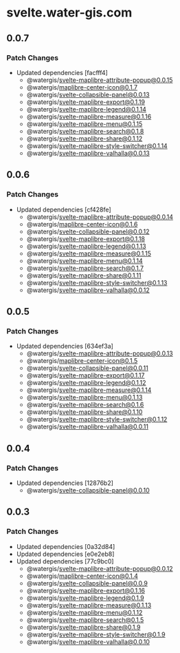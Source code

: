 # svelte.water-gis.com

## 0.0.7

### Patch Changes

- Updated dependencies [facfff4]
  - @watergis/svelte-maplibre-attribute-popup@0.0.15
  - @watergis/maplibre-center-icon@0.1.7
  - @watergis/svelte-collapsible-panel@0.0.13
  - @watergis/svelte-maplibre-export@0.1.19
  - @watergis/svelte-maplibre-legend@0.1.14
  - @watergis/svelte-maplibre-measure@0.1.16
  - @watergis/svelte-maplibre-menu@0.1.15
  - @watergis/svelte-maplibre-search@0.1.8
  - @watergis/svelte-maplibre-share@0.1.12
  - @watergis/svelte-maplibre-style-switcher@0.1.14
  - @watergis/svelte-maplibre-valhalla@0.0.13

## 0.0.6

### Patch Changes

- Updated dependencies [cf428fe]
  - @watergis/svelte-maplibre-attribute-popup@0.0.14
  - @watergis/maplibre-center-icon@0.1.6
  - @watergis/svelte-collapsible-panel@0.0.12
  - @watergis/svelte-maplibre-export@0.1.18
  - @watergis/svelte-maplibre-legend@0.1.13
  - @watergis/svelte-maplibre-measure@0.1.15
  - @watergis/svelte-maplibre-menu@0.1.14
  - @watergis/svelte-maplibre-search@0.1.7
  - @watergis/svelte-maplibre-share@0.1.11
  - @watergis/svelte-maplibre-style-switcher@0.1.13
  - @watergis/svelte-maplibre-valhalla@0.0.12

## 0.0.5

### Patch Changes

- Updated dependencies [634ef3a]
  - @watergis/svelte-maplibre-attribute-popup@0.0.13
  - @watergis/maplibre-center-icon@0.1.5
  - @watergis/svelte-collapsible-panel@0.0.11
  - @watergis/svelte-maplibre-export@0.1.17
  - @watergis/svelte-maplibre-legend@0.1.12
  - @watergis/svelte-maplibre-measure@0.1.14
  - @watergis/svelte-maplibre-menu@0.1.13
  - @watergis/svelte-maplibre-search@0.1.6
  - @watergis/svelte-maplibre-share@0.1.10
  - @watergis/svelte-maplibre-style-switcher@0.1.12
  - @watergis/svelte-maplibre-valhalla@0.0.11

## 0.0.4

### Patch Changes

- Updated dependencies [12876b2]
  - @watergis/svelte-collapsible-panel@0.0.10

## 0.0.3

### Patch Changes

- Updated dependencies [0a32d84]
- Updated dependencies [e0e2eb8]
- Updated dependencies [77c9bc0]
  - @watergis/svelte-maplibre-attribute-popup@0.0.12
  - @watergis/maplibre-center-icon@0.1.4
  - @watergis/svelte-collapsible-panel@0.0.9
  - @watergis/svelte-maplibre-export@0.1.16
  - @watergis/svelte-maplibre-legend@0.1.9
  - @watergis/svelte-maplibre-measure@0.1.13
  - @watergis/svelte-maplibre-menu@0.1.12
  - @watergis/svelte-maplibre-search@0.1.5
  - @watergis/svelte-maplibre-share@0.1.9
  - @watergis/svelte-maplibre-style-switcher@0.1.9
  - @watergis/svelte-maplibre-valhalla@0.0.10
